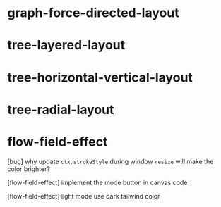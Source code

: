 # graph-force-directed-layout

# tree-layered-layout

# tree-horizontal-vertical-layout

# tree-radial-layout

# flow-field-effect

[bug] why update `ctx.strokeStyle` during window `resize` will make the color brighter?

[flow-field-effect] implement the mode button in canvas code

[flow-field-effect] light mode use dark tailwind color

